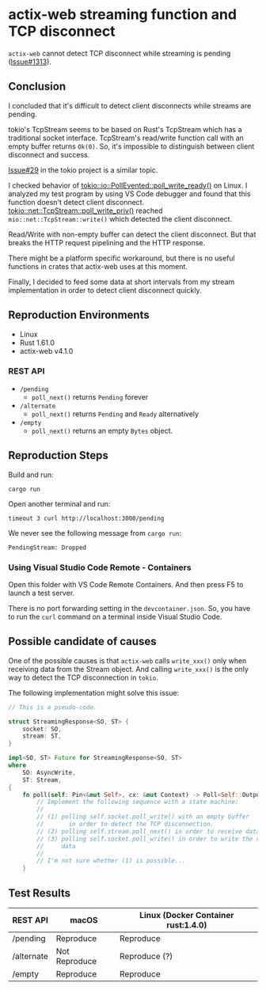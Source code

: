 # actix-web streaming function and TCP disconnect

`actix-web` cannot detect TCP disconnect while streaming is pending
([Issue#1313](https://github.com/actix/actix-web/issues/1313)).

## Conclusion

I concluded that it's difficult to detect client disconnects while streams are
pending.

tokio's TcpStream seems to be based on Rust's TcpStream which has a traditional
socket interface.  TcpStream's read/write function call with an empty buffer
returns `Ok(0)`.  So, it's impossible to distinguish between client disconnect
and success.

[Issue#29](https://github.com/tokio-rs/tokio/issues/29) in the tokio project is
a similar topic.

I checked behavior of [tokio::io::PollEvented::poll_write_ready()] on Linux.  I
analyzed my test program by using VS Code debugger and found that this function
doesn't detect client disconnect.  [tokio::net::TcpStream::poll_write_priv()]
reached `mio::net::TcpStream::write()` which detected the client disconnect.

Read/Write with non-empty buffer can detect the client disconnect.  But that
breaks the HTTP request pipelining and the HTTP response.

There might be a platform specific workaround, but there is no useful functions
in crates that actix-web uses at this moment.

Finally, I decided to feed some data at short intervals from my stream
implementation in order to detect client disconnect quickly.

[tokio::io::PollEvented::poll_write_ready()]: https://github.com/tokio-rs/tokio/blob/master/tokio/src/io/poll_evented.rs#L302
[tokio::net::TcpStream::poll_write_priv()]: https://github.com/tokio-rs/tokio/blob/master/tokio/src/net/tcp/stream.rs#L668

## Reproduction Environments

* Linux
* Rust 1.61.0
* actix-web v4.1.0

### REST API

* `/pending`
  * `poll_next()` returns `Pending` forever
* `/alternate`
  * `poll_next()` returns `Pending` and `Ready` alternatively
* `/empty`
  * `poll_next()` returns an empty `Bytes` object.

## Reproduction Steps

Build and run:

```console
cargo run
```

Open another terminal and run:

```
timeout 3 curl http://localhost:3000/pending
```

We never see the following message from `cargo run`:

```
PendingStream: Dropped
```

### Using Visual Studio Code Remote - Containers

Open this folder with VS Code Remote Containers.  And then press F5 to launch a
test server.

There is no port forwarding setting in the `devcontainer.json`.  So, you have to
run the `curl` command on a terminal inside Visual Studio Code.

## Possible candidate of causes

One of the possible causes is that `actix-web` calls `write_xxx()` only when
receiving data from the Stream object. And calling `write_xxx()` is the only way
to detect the TCP disconnection in `tokio`.

The following implementation might solve this issue:

```rust
// This is a pseudo-code.

struct StreamingResponse<SO, ST> {
    socket: SO,
    stream: ST,
}

impl<SO, ST> Future for StreamingResponse<SO, ST>
where
    SO: AsyncWrite,
    ST: Stream,
{
    fn poll(self: Pin<&mut Self>, cx: &mut Context) -> Poll<Self::Output> {
        // Implement the following sequence with a state machine:
        //
        // (1) polling self.socket.poll_write() with an empty buffer
        //       in order to detect the TCP disconnection.
        // (2) polling self.stream.poll_next() in order to receive data
        // (3) polling self.socket.poll_write() in order to write the received
        //     data
        //
        // I'm not sure whether (1) is possible...
    }
```

## Test Results

| REST API | macOS         | Linux (Docker Container rust:1.4.0) |
|----------|---------------|-------------------------------------|
|/pending  | Reproduce     | Reproduce                           |
|/alternate| Not Reproduce | Reproduce (?)                       |
|/empty    | Reproduce     | Reproduce                           |
